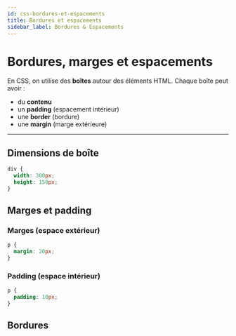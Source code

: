 ```yaml
---
id: css-bordures-et-espacements
title: Bordures et espacements
sidebar_label: Bordures & Espacements
---
```


#  Bordures, marges et espacements

En CSS, on utilise des **boîtes** autour des éléments HTML. Chaque boîte peut avoir :

- du **contenu**
- un **padding** (espacement intérieur)
- une **border** (bordure)
- une **margin** (marge extérieure)

---

##  Dimensions de boîte

```css
div {
  width: 300px;
  height: 150px;
}
```
## Marges et padding
### Marges (espace extérieur)
```css
p {
  margin: 20px;
}
```

### Padding (espace intérieur)
```css
p {
  padding: 10px;
}
```

## Bordures
